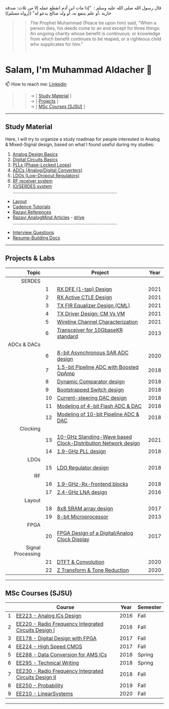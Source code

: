 قال رسول الله صلى الله عليه وسلم ‏:‏ ‏ "‏إذا مات ابن آدم انقطع عمله إلا من ثلاث‏:‏ صدقة جارية ،أو علم ينتفع به، أو ولد صالح يدعو له‏"‏ ‏(‏‏(‏رواه مسلم‏)‏‏) </br>
>>The Prophet Muhammad (Peace be upon him) said, "When a person dies, his deeds come to an end except for three things: An ongoing charity whose benefit is continuous; or knowledge from which benefit continues to be reaped, or a righteous child who supplicates for him." </br> </br>
# Salam, I'm Muhammad Aldacher 👋
📫 How to reach me: [Linkedin](https://www.linkedin.com/in/muhammadaldacher/)</br>
>> -> [ [Study Material](https://github.com/muhammadaldacher#study-material) ]</br>
>> -> [ [Projects](https://github.com/muhammadaldacher#projects--labs) ]</br>
>> -> [ [MSc Courses (SJSU)](https://github.com/muhammadaldacher#msc-courses-sjsu) ]</br>
<!--
**muhammadaldacher/muhammadaldacher** is a ✨ _special_ ✨ repository because its `README.md` (this file) appears on your GitHub profile.
Here are some ideas to get you started:
- 🔭 I’m currently working on ...
- 🌱 I’m currently learning ...
- 👯 I’m looking to collaborate on ...
- 🤔 I’m looking for help with ...
- 💬 Ask me about ...
- ⚡ Fun fact: ...
-->
---
## Study Material
Here, I will try to organize a study roadmap for people interested in Analog & Mixed-Signal design, based on what I found useful during my studies:
1. [Analog Design Basics](https://github.com/muhammadaldacher/muhammadaldacher/blob/main/docs/1_Analog_Design_Basics.md)
2. [Digital Circuits Basics](https://github.com/muhammadaldacher/muhammadaldacher/blob/main/docs/2_Digital_Circuits_Basics.md)
3. [PLLs (Phase-Locked Loops)](https://github.com/muhammadaldacher/muhammadaldacher/blob/main/docs/3_PLLs.md)
4. [ADCs (Analog/Digital Converters)](https://github.com/muhammadaldacher/muhammadaldacher/blob/main/docs/4_ADCs.md)
5. [LDOs (Low-Dropout Regulators)](https://github.com/muhammadaldacher/muhammadaldacher/blob/main/docs/5_LDOs.md)
6. [RF receiver system](https://github.com/muhammadaldacher/muhammadaldacher/blob/main/docs/6_RF_Rx.md)
7. [IO/SERDES system](https://github.com/muhammadaldacher/muhammadaldacher/blob/main/docs/7_IO_transceivers.md)
</br>..................................................................................

- [Layout](https://github.com/muhammadaldacher/muhammadaldacher/blob/main/docs/-Layout.md)
- [Cadence Tutorials](https://drive.google.com/drive/folders/0B-sYTk-Q69hJcFhUSFh0RldQN0k?resourcekey=0-TKRhphJsln3ULQS6VEVH6w&usp=share_link)
- [Razavi References](https://drive.google.com/drive/folders/1nh3xIubKoVVnNqBn1ol3yg5K-O-5yp5A?usp=share_link)
- [Razavi AnalogMind Articles](https://github.com/muhammadaldacher/muhammadaldacher/tree/main/Tutorials_AnalogMind) - [drive](https://drive.google.com/drive/folders/1s2yY1Wdd_azZkNUN0VTgJlu-6ddwTAYN?usp=share_link)
</br>..................................................................................

* [Interview Questions](https://drive.google.com/drive/folders/1qixg_mzW-9yX1lnDeskJIemhsvM4xd71?usp=share_link)
* [Resume-Building Docs](https://drive.google.com/drive/folders/1arDBKDMKbTtwGTp3IheAd3J2uaDd0Xx-?usp=share_link) 

---
## Projects & Labs
|Topic| | Project | Year |
|---:|---|---|---|
| SERDES ||||
| |  1 | [RX DFE (1-tap) Design](https://github.com/muhammadaldacher/SERDES-Design-of-RX-Decision-Feedback-Equalizer) |  2021 |
| |  2 | [RX Active CTLE Design](https://github.com/muhammadaldacher/SERDES-Design-of-RX-Continuous-time-linear-equalizer) |  2021 |
| |  3 | [TX FIR Equalizer Design (CML)](https://github.com/muhammadaldacher/SERDES-Design-of-TX-FIR-Equalizer) |  2021 |
| |  4 | [TX Driver Design: CM Vs VM](https://github.com/muhammadaldacher/SERDES-Design-of-TX-Driver) |  2021 |
| |  5 | [Wireline Channel Characterization](https://github.com/muhammadaldacher/Wireline-Channel-Modeling-Characterization) |  2021 |
| |  6 | [Transceiver for 10GbaseKR standard](https://github.com/muhammadaldacher/Analog-design-of-10-GbaseKR-high-speed-serial-link-transceiver-in-65-nm-CMOS) |  2013 |
| ADCs & DACs ||||
| |  6 | [8-bit Asynchronous SAR ADC design](https://github.com/muhammadaldacher/Analog-Design-of-Asynchronous-SAR-ADC)                        |  2020 |
| |  7 | [1.5-bit Pipeline ADC with Boosted OpAmp](https://github.com/muhammadaldacher/Analog-Design-of-1.5-bit-Pipeline-ADC-And-Boosted-OpAmp)|  2018 |
| |  8 | [Dynamic Comparator design](https://github.com/muhammadaldacher/Analog-Design-of-Dynamic-Comparator)                                  |  2018 |
| |  9 | [Bootstrapped Switch design](https://github.com/muhammadaldacher/Analog-Design-of-Bootstrapped-Switch)                                |  2018 |
| |  10| [Current-steering DAC design](https://github.com/muhammadaldacher/Analog-design-of-4-bit-current-steering-DACs)                       |  2018 |
| |  11| [Modeling of 4-bit Flash ADC & DAC](https://github.com/muhammadaldacher/Modeling-of-4-bit-Flash-ADC-and-4-bit-DAC)                    |  2018 |
| |  12| [Modeling of 10-bit Pipeline ADC & DAC](https://github.com/muhammadaldacher/Modeling-of-10-bit-Pipeline-ADC-and-10-bit-DAC)           |  2018 |
| Clocking ||||
| |  13| [10-GHz Standing-Wave based Clock-Distribution Network design](https://github.com/muhammadaldacher/Analog-Design-of-Clock-Distribution-Network-using-Standing-Waves)|  2021 |
| |  14| [1.9-GHz PLL design](https://github.com/muhammadaldacher/Analog-Design-of-1.9-GHz-PLL-system)                                         |  2018 |
| LDOs ||||
| |  15| [LDO Regulator design](https://github.com/muhammadaldacher/Analog-Design-of-LDO-with-PMOS-pass-device)                                |  2018 |
| RF ||||
| |  16| [1.9-GHz-Rx-frontend blocks](https://github.com/muhammadaldacher/RF-design-of-1.9-GHz-Rx-frontend)                                    |  2018 |
| |  17| [2.4-GHz LNA design](https://github.com/muhammadaldacher/RF-design-of-2.4-GHz-LNA)                                                    |  2016 |
| Layout ||||
| |  18| [8x8 SRAM array design](https://github.com/muhammadaldacher/Layout-Design-of-an-8x8-SRAM-array)                                       |  2017 |
| |  19| [8-bit Microprocessor](https://github.com/muhammadaldacher/Layout-Design-for-an-8-bit-Microprocessor)                                 |  2013 |
| FPGA ||||
| |  20| [FPGA Design of a Digital/Analog Clock Display](https://github.com/muhammadaldacher/FPGA-Design-of-a-Digital-Analog-Clock-Display-using-Digilent-Basys3-Artix-7) |  2017 |
| Signal Processing||||
| |  21| [DTFT & Convolution](https://github.com/muhammadaldacher/Signal-Processing-DTFT-and-Convolution)                                      |  2020 |
| |  22| [Z Transform & Tone Reduction](https://github.com/muhammadaldacher/Signal-Processing-Z-Transform-and-Tone-Reduction)                  |  2020 |

---
## MSc Courses (SJSU)
| | Course | Year | Semester |
|---:|---|---|---|
|  1 | [EE223 - Analog ICs Design](https://drive.google.com/drive/folders/1J6h0jP_2ah2_8tZ3y_UuvzuA8s5iIW_B)| 2016 | Fall |
|  2 | [EE220 - Radio Frequency Integrated Circuits Design I](https://drive.google.com/drive/folders/1LRJQr3L3WVC-5L6g-kLb6wLOyk3gmfOt)| 2016 | Fall |
|  3 | [EE178 - Digital Design with FPGA](https://drive.google.com/drive/folders/1JvVr4amOXQE0dqAIHVlUzsUnugPQMXc1)| 2017 | Fall |
|  4 | [EE224 - High Speed CMOS](https://drive.google.com/drive/folders/1Zzhp3N0b08uaHG6FsoPNOPavNcZDvxHt)| 2017 | Fall |
|  5 | [EE288 - Data Conversion for AMS ICs](https://drive.google.com/drive/folders/12Qqfw_TX1i7dvVVYXksaSdHV4gth1OD5)| 2018 | Spring |
|  6 | [EE295 - Technical Writing](https://drive.google.com/drive/folders/1_pjgNSWgNAus5m2df4mqg736CbYyH8yJ)| 2018 | Spring |
|  7 | [EE230 - Radio Frequency Integrated Circuits Design II](https://drive.google.com/drive/folders/1WcP2svOrAle0cEzlL1oexYeuDEQjH5j9)| 2018 | Fall |
|  8 | [EE250 - Probability](https://drive.google.com/drive/folders/1dzB8DTLad82G_ewS9C0NndqMrKV5JgXn)| 2019 | Fall |
|  9 | [EE210 - LinearSystems](https://drive.google.com/drive/folders/1UaLbYzHEQJgwkm-EXSBJfqVmOckCmXtj)| 2020 | Fall |

---

